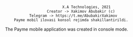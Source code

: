                               X.A Technologies, 2021
                       Creator -> Xakimov Abubakir (c)
               Telegram -> https://t.me/AbubakirXakimov
        Payme mobil ilovasi konsol rejimda shakillantirildi. 
The Payme mobile application was created in console mode.

